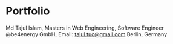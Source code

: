 # Portfolio

Md Tajul Islam,
Masters in Web Engineering,
Software Engineer @be4energy GmbH,
Email: tajul.tuc@gmail.com
Berlin, Germany
